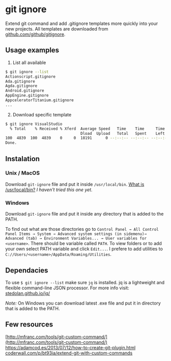 # git ignore
Extend git command and add .gitignore templates more quickly into your new projects. All templates are downloaded from [github.com/github/gitignore](https://github.com/github/gitignore).

## Usage examples
1) List all available 

```bash
$ git ignore --list
Actionscript.gitignore         
Ada.gitignore                  
Agda.gitignore                 
Android.gitignore              
AppEngine.gitignore            
AppceleratorTitanium.gitignore 
...                 
```

2) Download specific template

```bash
$ git ignore VisualStudio
  % Total    % Received % Xferd  Average Speed   Time    Time     Time  Current
                                 Dload  Upload   Total   Spent    Left  Speed
100  4839  100  4839    0     0  18191      0 --:--:-- --:--:-- --:--:-- 18191
Done.           
```


## Instalation
### Unix / MacOS
Download `git-ignore` file and put it inside `/usr/local/bin`. [What is /usr/local/bin?](https://unix.stackexchange.com/questions/4186/what-is-usr-local-bin)
_I haven't tried this one yet._

### Windows
Download `git-ignore` file and put it inside any directory that is added to the PATH.

To find out what are those directories go to  `Control Panel → All Control Panel Items → System → Advanced system settings (in sidemenu)→ Advanced (tab) → Environment Variables... → User variables for <username>`. There should be variable called `PATH`. To view folders or to add your own select PATH variable and click `Edit...`. I prefere to add utilities to `C://Users/<username>/AppData/Roaming/Utilities`.


## Dependacies
To use `$ git ignore --list` make sure `jq` is installed. jq is a lightweight and flexible command-line JSON processor. For more info visit: [stedolan.github.io/jq/](https://stedolan.github.io/jq/)

_Note:_ On Windows you can download latest .exe file and put it in directory that is added to the PATH.


## Few resources
[http://mfranc.com/tools/git-custom-command/](http://mfranc.com/tools/git-custom-command/)
[https://adamcod.es/2013/07/12/how-to-create-git-plugin.html ](https://adamcod.es/2013/07/12/how-to-create-git-plugin.html)
[coderwall.com/p/bt93ia/extend-git-with-custom-commands](https://coderwall.com/p/bt93ia/extend-git-with-custom-commands)
